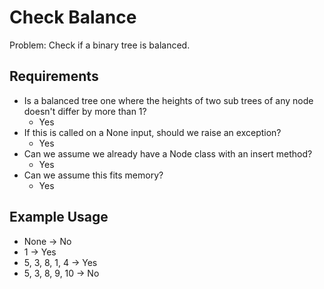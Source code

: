 # Check Balance

Problem: Check if a binary tree is balanced.

## Requirements

- Is a balanced tree one where the heights of two sub trees of any node doesn't differ by more than 1?
  - Yes
- If this is called on a None input, should we raise an exception?
  - Yes
- Can we assume we already have a Node class with an insert method?
  - Yes
- Can we assume this fits memory?
  - Yes

## Example Usage

- None -> No
- 1 -> Yes
- 5, 3, 8, 1, 4 -> Yes
- 5, 3, 8, 9, 10 -> No
